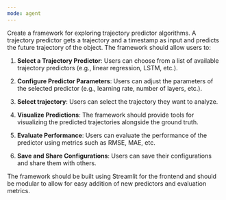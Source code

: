 ```yaml
---
mode: agent
---
```


Create a framework for exploring trajectory predictor algorithms. A trajectory predictor gets a trajectory and a timestamp as input and predicts the future trajectory of the object. The framework should allow users to:

1. **Select a Trajectory Predictor**: Users can choose from a list of available trajectory predictors (e.g., linear regression, LSTM, etc.).

2. **Configure Predictor Parameters**: Users can adjust the parameters of the selected predictor (e.g., learning rate, number of layers, etc.).

3. **Select trajectory**: Users can select the trajectory they want to analyze.

4. **Visualize Predictions**: The framework should provide tools for visualizing the predicted trajectories alongside the ground truth.

5. **Evaluate Performance**: Users can evaluate the performance of the predictor using metrics such as RMSE, MAE, etc.

6. **Save and Share Configurations**: Users can save their configurations and share them with others.

The framework should be built using Streamlit for the frontend and should be modular to allow for easy addition of new predictors and evaluation metrics.
